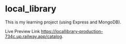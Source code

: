 # local_library

This is my learning project (using Express and MongoDB).

Live Preview Link https://locallibrary-production-734c.up.railway.app/catalog.
